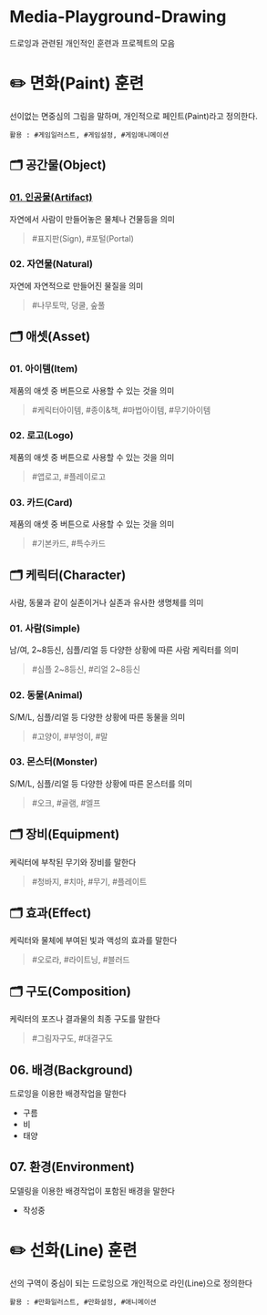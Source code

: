Media-Playground-Drawing
===
드로잉과 관련된 개인적인 훈련과 프로젝트의 모음 

# :pencil2: 면화(Paint) 훈련
선이없는 면중심의 그림을 말하며, 개인적으로 페인트(Paint)라고 정의한다.
```text
활용 : #게임일러스트, #게임설정, #게임애니메이션
```

## :card_index_dividers: 공간물(Object)
### [01. 인공물(Artifact)](Paint-Object-Artifact/README.md)
자연에서 사람이 만들어놓은 물체나 건물등을 의미
> #표지판(Sign), #포털(Portal)

### 02. 자연물(Natural)
자연에 자연적으로 만들어진 물질을 의미
> #나무토막, 덩쿨, 숲풀

## :card_index_dividers: 애셋(Asset)
### 01. 아이템(Item)
제품의 애셋 중 버튼으로 사용할 수 있는 것을 의미
> #케릭터아이템, #종이&책, #마법아이템, #무기아이템

### 02. 로고(Logo)
제품의 애셋 중 버튼으로 사용할 수 있는 것을 의미
> #앱로고, #플레이로고

### 03. 카드(Card)
제품의 애셋 중 버튼으로 사용할 수 있는 것을 의미
> #기본카드, #특수카드

## :card_index_dividers: 케릭터(Character)
사람, 동물과 같이 실존이거나 실존과 유사한 생명체를 의미

### 01. 사람(Simple)
남/여, 2~8등신, 심플/리얼 등 다양한 상황에 따른 사람 케릭터를 의미
> #심플 2~8등신, #리얼 2~8등신

### 02. 동물(Animal)
S/M/L, 심플/리얼 등 다양한 상황에 따른 동물을 의미
> #고양이, #부엉이, #말

### 03. 몬스터(Monster)
S/M/L, 심플/리얼 등 다양한 상황에 따른 몬스터를 의미
> #오크, #골램, #엘프

## :card_index_dividers: 장비(Equipment)
케릭터에 부착된 무기와 장비를 말한다
> #청바지, #치마, #무기, #플레이트

## :card_index_dividers: 효과(Effect)
케릭터와 물체에 부여된 빛과 액성의 효과를 말한다
> #오로라, #라이트닝, #블러드

## :card_index_dividers: 구도(Composition)
케릭터의 포즈나 결과물의 최종 구도를 말한다
> #그림자구도, #대결구도

## 06. 배경(Background)
드로잉을 이용한 배경작업을 말한다
- 구름
- 비
- 태양

## 07. 환경(Environment)
모델링을 이용한 배경작업이 포함된 배경을 말한다
- 작성중


# :pencil2: 선화(Line) 훈련
선의 구역이 중심이 되는 드로잉으로 개인적으로 라인(Line)으로 정의한다
```text
활용 : #만화일러스트, #만화설정, #애니메이션
```
